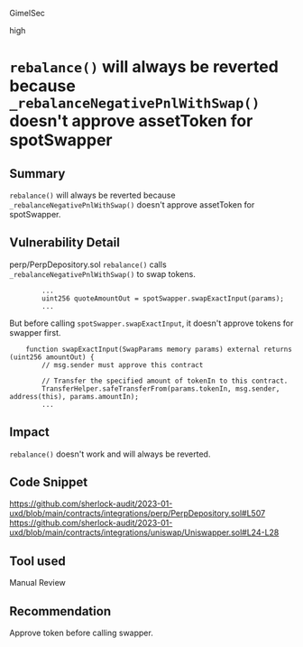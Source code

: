 GimelSec

high

# `rebalance()` will always be reverted because `_rebalanceNegativePnlWithSwap()` doesn't approve assetToken for spotSwapper

## Summary

`rebalance()` will always be reverted because `_rebalanceNegativePnlWithSwap()` doesn't approve assetToken for spotSwapper.

## Vulnerability Detail

perp/PerpDepository.sol `rebalance()` calls `_rebalanceNegativePnlWithSwap()` to swap tokens.

```solidity
        ...
        uint256 quoteAmountOut = spotSwapper.swapExactInput(params);
        ...
```

But before calling `spotSwapper.swapExactInput`, it doesn't approve tokens for swapper first.

```solidity
    function swapExactInput(SwapParams memory params) external returns (uint256 amountOut) {
        // msg.sender must approve this contract

        // Transfer the specified amount of tokenIn to this contract.
        TransferHelper.safeTransferFrom(params.tokenIn, msg.sender, address(this), params.amountIn);
        ...
```

## Impact

`rebalance()` doesn't work and will always be reverted.

## Code Snippet

https://github.com/sherlock-audit/2023-01-uxd/blob/main/contracts/integrations/perp/PerpDepository.sol#L507
https://github.com/sherlock-audit/2023-01-uxd/blob/main/contracts/integrations/uniswap/Uniswapper.sol#L24-L28

## Tool used

Manual Review

## Recommendation

Approve token before calling swapper.
